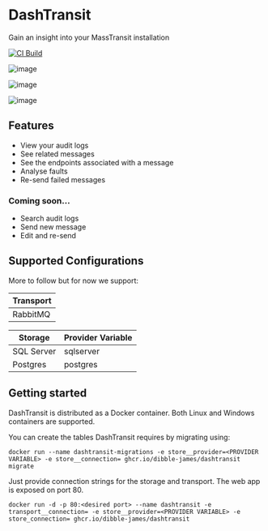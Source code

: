 # DashTransit

Gain an insight into your MassTransit installation

[![CI Build](https://github.com/dibble-james/dashtransit/actions/workflows/ci.yml/badge.svg?branch=trunk)](https://github.com/dibble-james/dashtransit/actions/workflows/ci.yml)

![image](https://user-images.githubusercontent.com/11923585/149025625-29cadb55-cade-4b02-89cc-3095e605f93d.png)

![image](https://user-images.githubusercontent.com/11923585/149025720-f2c847ca-520a-41ac-b270-7f7a9a0095c1.png)

![image](https://user-images.githubusercontent.com/11923585/149025825-11539fe3-1a9b-45ad-ac0c-d5478e12d3e9.png)

## Features

- View your audit logs
- See related messages
- See the endpoints associated with a message
- Analyse faults
- Re-send failed messages

### Coming soon...

- Search audit logs
- Send new message
- Edit and re-send

## Supported Configurations

More to follow but for now we support:

| Transport |
| --------- |
| RabbitMQ  |

| Storage    | Provider Variable |
| ---------- | ----------------- |
| SQL Server | sqlserver         |
| Postgres   | postgres          |

## Getting started

DashTransit is distributed as a Docker container. Both Linux and Windows containers are supported.

You can create the tables DashTransit requires by migrating using:

```
docker run --name dashtransit-migrations -e store__provider=<PROVIDER VARIABLE> -e store__connection= ghcr.io/dibble-james/dashtransit migrate
```

Just provide connection strings for the storage and transport. The web app is exposed on port 80.

```
docker run -d -p 80:<desired port> --name dashtransit -e transport__connection= -e store__provider=<PROVIDER VARIABLE> -e store_connection= ghcr.io/dibble-james/dashtransit
```
